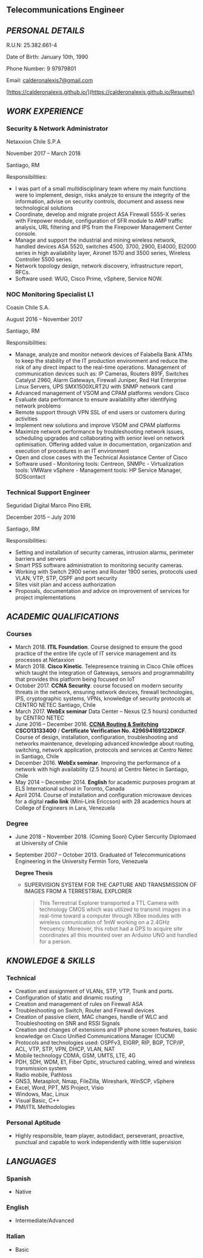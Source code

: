 ## Telecommunications Engineer

## _PERSONAL DETAILS_

R.U.N: 25.382.661-4

Date of Birth: January 10th, 1990

Phone Number: 9 97979801

Email: calderonalexis7@gmail.com

[https://calderonalexis.github.io/](https://calderonalexis.github.io/Resume/)

## _WORK EXPERIENCE_

### Security & Network Administrator

Netaxxion Chile S.P.A

November 2017 – March 2018

Santiago, RM

Responsibilities: 

  - I was part of a small multidisciplinary team where my main functions were to implement, design, risks analyze to ensure the integrity of the information, advise on security controls, document and assess new technological solutions
  - Coordinate, develop and migrate project ASA Firewall 5555-X series with Firepower module, configuration of SFR module to AMP traffic analysis, URL filtering and IPS from the Firepower Management Center console.
  - Manage and support the industrial and mining wireless network, handled devices ASA 5520, switches 4500, 3700, 2900, EI4000, EI2000 series in high availability layer, Aironet 1570 and 3500 series, Wireless Controller 5500 series.
  - Network topology design, network discovery, infrastructure report, RFCs.
  - Software used: WUG, Cisco Prime, vSphere, Service NOW.

### NOC Monitoring Specialist L1

Coasin Chile S.A.

August 2016 – November 2017

Santiago, RM

Responsibilities:

  - Manage, analyze and monitor network devices of Falabella Bank ATMs to keep the stability of the IT production environment and reduce the risk of any direct impact to the real-time operations. Management of communication devices such as: IP Cameras, Routers 891F, Switches Catalyst 2960, Alarm Gateways, Firewall Juniper, Red Hat Enterprise Linux Servers, UPS SMX1500XLRT2U with SNMP network card
  - Advanced management of VSOM and CPAM platforms vendors Cisco
  - Evaluate data performance to ensure availability after identifying network problems
  - Remote support through VPN SSL of end users or customers during activities
  - Implement new solutions and improve VSOM and CPAM platforms
  - Maximize network performance by troubleshooting network issues, scheduling upgrades and collaborating with senior level on network optimisation. Offering added value in documentation, organization and execution of procedures in an IT environment
  - Open and close cases with the Technical Assistance Center of Cisco
  - Software used - Monitoring tools: Centreon, SNMPc - Virtualization tools: VMWare vSphere - Management tools: HP Service Manager, SOScontact

### Technical Support Engineer

Seguridad Digital Marco Pino EIRL

December 2015 – July 2016

Santiago, RM

Responsibilities: 

  - Setting and installation of security cameras, intrusion alarms, perimeter barriers and servers
  - Smart PSS software administration to monitoring security cameras.
  - Working with Switch 2900 series and Router 1900 series, protocols used VLAN, VTP, STP, OSPF and port security
  - Sites visit plan and access authorization
  - Proposals, documentation and advice on improvement of services for project implementations

## _ACADEMIC QUALIFICATIONS_

### Courses

  - March 2018. **ITIL Foundation**. Course designed to ensure the good practice of the entire life cycle of IT service management and its processes at Netaxxion
  - March 2018. **Cisco Kinetic**. Telepresence training in Cisco Chile offices which taught the integration of Gateways, sensors and programmability that provides this platform being focused on IoT
  - October 2017. **CCNA Security**. course focused on modern security threats in the network, ensuring network devices, firewall technologies, IPS, cryptographic systems, VPNs, knowledge of security protocols at CENTRO NETEC Santiago, Chile
  - March 2017. **WebEx seminar** Data Center – Nexus (2.5 hours) conducted by CENTRO NETEC
  - June 2016 – December 2016. **[CCNA Routing & Switching](https://www.youracclaim.com/badges/66b50233-474e-44ec-95d2-3fb2ae84ca3d)** **CSCO13133400** / **Certificate Verification No. 429694169122DKCF**. Course of design, installation, configuration, troubleshooting and networks maintenance, developing advanced knowledge about routing, switching, network application, protocols and services at Centro Netec in Santiago, Chile
  - December 2016. **WebEx seminar**. Improving the performance of a network with high availability (2.5 hours) at Centro Netec in Santiago, Chile
  - May 2014 – December 2014. **English** for academic purposes program at ELS International school in Toronto, Canada
  - April 2014. Course of installation and configuration microwave devices for a digital **radio link** (Mini-Link Ericcson) with 28 academics hours at College of Engineers in Lara, Venezuela

### Degree

  - June 2018 – November 2018. (Coming Soon) Cyber Sercurity Diplomaed at University of Chile

  - September 2007 – October 2013. Graduated of Telecommunications Engineering in the University Fermin Toro, Venezuela

    **Degree Thesis**
     
     - SUPERVISION SYSTEM FOR THE CAPTURE AND TRANSMISSION OF IMAGES FROM A TERRESTRIAL EXPLORER
     
        > This Terrestrial Explorer transported a TTL Camera with technology CMOS which was utilized to transmit images in a real-time toward a computer through XBee modules with wireless comunication of 1mW working on a 2.4GHz frecuency. Moreover, this robot had a GPS to acquire site coordinates all this mounted over an Arduino UNO and handled for a person.

## _KNOWLEDGE & SKILLS_

### Technical

  - Creation and assignment of VLANs, STP, VTP, Trunk and ports.
  - Configuration of static and dinamic routing
  - Creation and management of rules on Firewall ASA
  - Troubleshooting on Switch, Router and Firewall devices
  - Creation of passive client, MAC changes, handle of WLC and Troubleshooting on SNR and RSSI Signals 
  - Creation and changes of extensions and IP phone screen features, basic knowledge on Cisco Unified Communications Manager (CUCM)
  - Protocols and technologies used: OSPFv3, EIGRP, RIP, BGP, TCP/IP, ACL, VTP, STP, VPN, DHCP, VLAN, NAT
  - Mobile technology CDMA, GSM, UMTS, LTE, 4G
  - PDH, SDH, WDM, E1, Fiber Optic, structured cabling, wired and wireless transmission system
  - Radio mobile, Pathloss
  - GNS3, Metasploit, Nmap, FileZilla, Wireshark, WinSCP, vSphere
  - Excel, Word, PPT, MS Project, Visio
  - Windows, Mac, Linux
  - Visual Basic, C++
  - PMI/ITIL Methodologies

### Personal Aptitude

  - Highly responsible, team player, autodidact, perseverant, proactive, punctual and capable to work independently with little supervision

## _LANGUAGES_

### Spanish

  - Native

### English

  - Intermediate/Advanced

### Italian

  - Basic
